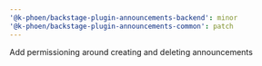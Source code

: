 ```yaml
---
'@k-phoen/backstage-plugin-announcements-backend': minor
'@k-phoen/backstage-plugin-announcements-common': patch
---
```


Add permissioning around creating and deleting announcements
